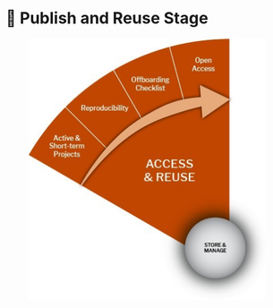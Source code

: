 # 🔵 Publish and Reuse Stage

<figure><img src="../../../.gitbook/assets/Access and Reuse.jpg" alt=""><figcaption></figcaption></figure>
